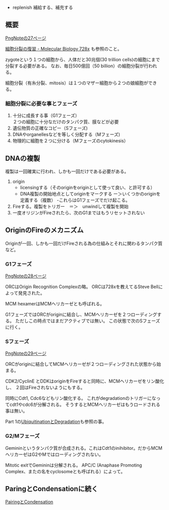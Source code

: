 - replenish 補給する、補充する

## 概要

[PngNoteの27ページ](https://karino2.github.io/ImageGallery/CellBiology706x2.html#lg=1&slide=26)

[細胞分裂の復習 - Molecular Biology 728x](https://karino2.github.io/MolecularBiology728x/%E7%B4%B0%E8%83%9E%E5%88%86%E8%A3%82%E3%81%AE%E5%BE%A9%E7%BF%92) も参照のこと。

zygoteという１つの細胞から、人体だと30兆個(30 trillion cells)の細胞にまで分裂する必要がある。
なお、毎日500億回（50 billion）の細胞分裂が行われる。

細胞分裂（有糸分裂、mitosis）は１つのマザー細胞から２つの娘細胞ができる。

### 細胞分裂に必要な事とフェーズ

1. 十分に成長する事（G1フェーズ）  
２つの細胞に十分なだけのタンパク質、膜などが必要
2. 遺伝物質の正確なコピー（Sフェーズ)
3. DNAやorganellesなどを等しく分配する（Mフェーズ)
4. 物理的に細胞を２つに分ける（Mフェーズのcytokinesis）

## DNAの複製

複製は一回確実に行われ、しかも一回だけである必要がある。

1. origin
   -  licensingする（そのoriginをoriginとして使って良い、と許可する）
   - DNA複製の開始地点としてoriginをマークする ー＞いくつかのoriginを定義する（複数）
   -これらはG1フェーズでだけ起こる。
2. Fireする。複製をトリガー　＝＞　unwindして複製を開始
3. 一度オリジンがFireされたら、次のG1まではもうリセットされない

## OriginのFireのメカニズム

Originが一回、しかも一回だけFireされる為の仕組みとそれに関わるタンパク質など。

### G1フェーズ

[PngNoteの28ページ](https://karino2.github.io/ImageGallery/CellBiology706x2.html#lg=1&slide=27)

ORCはOrigin Recognition Complexの略。
ORCは728xを教えてるSteve Bellによって発見された。

MCM hexamerはMCMヘリカーゼとも呼ばれる。

G1フェーズではORCがoriginに結合し、MCMヘリカーゼを２つローディングする。
ただしこの時点ではまだアクティブでは無い。
この状態で次のSフェーズに行く。

### Sフェーズ

[PngNoteの29ページ](https://karino2.github.io/ImageGallery/CellBiology706x2.html#lg=1&slide=28)

ORCがoriginに結合してMCMヘリカーゼが２つローディングされた状態から始まる。

CDK2/CyclinE とDDKはoriginをFireすると同時に、MCMヘリカーゼをリン酸化し、
２回はFireされないようにもする。

同時にCdt1, Cdc6などもリン酸化する。
これがdegradationのトリガーになってcdt1やcdc6が分解される。
そうするとMCMヘリカーゼはもうロードされる事は無い。

Part 1の[UbiquitinationとDegradation](UbiquitinationとDegradation.md)も参照の事。

### G2/Mフェーズ

Gemininというタンパク質が合成される。これはCdt1のinihibitor。だからMCMヘリカーゼはG2やMではローディングされない。

Mitotic exitでGemininは分解される。
APC/C (Anaphase Promoting Complex、またの名をcyclosomeとも呼ばれる）によって。

## ParingとCondensationに続く

[PairingとCondensation](PairingとCondensation.md)